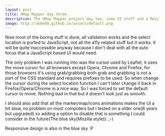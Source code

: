 ```yaml
---
layout: post
title: OMap Mapper day three.
description: The OMap Mapper project day two, some UI stuff and a Mozilla joke.
image: http://abbe98.github.io/assets/default.png
---
```

Now most of the boring stuff is done, all validation works and the select location is ported to JavaScript, not all the a11y related stuff but it works. It will be quite inaccessible anyway because I don't deal with all the auto focus that a JavaScript based UI would need.

The only problem I was running into was the cursor used by Leaflet, it uses the move cursor for all browsers except Opera, Chrome and Firefox, for those browsers it's using grab/grabbing both grab and grabbing is not a part of the CSS standard and requires prefixes to be used. So when change the cursor during the select location function I can't later change it back in Firefox/Opera/Chrome in a nice way. So I was forced to set the default cursor to move. Nothing bad in that but it doesn't look just as smooth.

I should also add that all the marker/map/icons animations makes the UI a bit slow, no problem on most computers but I tested on a older one(6 years but upgraded) so adding a option to disable that is something I could consider in the future(The blue sky(Mozilla style)). ;-)

Responsive design is also in the blue sky :P